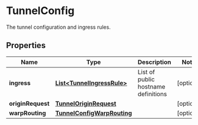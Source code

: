 

# TunnelConfig

The tunnel configuration and ingress rules.

## Properties

| Name | Type | Description | Notes |
|------------ | ------------- | ------------- | -------------|
|**ingress** | [**List&lt;TunnelIngressRule&gt;**](TunnelIngressRule.md) | List of public hostname definitions |  [optional] |
|**originRequest** | [**TunnelOriginRequest**](TunnelOriginRequest.md) |  |  [optional] |
|**warpRouting** | [**TunnelConfigWarpRouting**](TunnelConfigWarpRouting.md) |  |  [optional] |



